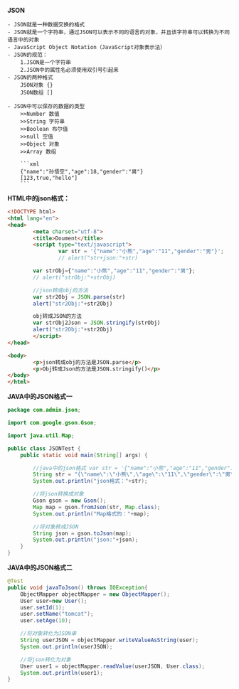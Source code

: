 **JSON**

	- JSON就是一种数据交换的格式
	- JSON就是一个字符串，通过JSON可以表示不同的语言的对象，并且该字符串可以转换为不同语言中的对象
	- JavaScript Object Notation（JavaScript对象表示法）	
	- JSON的规范：
		1.JSON是一个字符串
		2.JSON中的属性名必须使用双引号引起来
	- JSON的两种格式
		JSON对象 {}
		JSON数组 []
		
	- JSON中可以保存的数据的类型   
		>>Number 数值
		>>String 字符串
		>>Boolean 布尔值
		>>null 空值
		>>Object 对象
		>>Array 数组
		
		```xml
		{"name":"孙悟空","age":18,"gender":"男"}
		[123,true,"hello"]
		```

**HTML中的json格式：**

```html
<!DOCTYPE html>
<html lang="en">
<head>
        <meta charset="utf-8">
        <title>Doument</title>
        <script type="text/javascript">
                var str = '{"name":"小熊","age":"11","gender":"男"}';
                // alert("str+json:"+str)

        var strObj={"name":"小熊","age":"11","gender":"男"};
        // alert("strObj:"+strObj)

        //json转成obj的方法
        var str2Obj = JSON.parse(str)
        alert("str2Obj:"+str2Obj)

        obj转成JSON的方法
        var strObj2Json = JSON.stringify(strObj)
        alert("str2Obj:"+str2Obj)
        </script>
</head>

<body>
        <p>json转成obj的方法是JSON.parse</p>
        <p>Obj转成Json的方法是JSON.stringify()</p>
</body>
</html>
```
**JAVA中的JSON格式一**
```java
package com.admin.json;

import com.google.gson.Gson;

import java.util.Map;

public class JSONTest {
    public static void main(String[] args) {

        //java中的json格式 var str = '{"name":"小熊","age":"11","gender":"男"}';
        String str = "{\"name\":\"小熊\",\"age\":\"11\",\"gender\":\"男\"}";
        System.out.println("json格式："+str);

        //将json转换成对象
        Gson gson = new Gson();
        Map map = gson.fromJson(str, Map.class);
        System.out.println("Map格式的："+map);

        //将对象转成JSON
        String json = gson.toJson(map);
        System.out.println("json:"+json);
    }
}
```
**JAVA中的JSON格式二**
```java
@Test
public void javaToJson() throws IOException{
	ObjectMapper objectMapper = new ObjectMapper();
	User user=new User();
	user.setId(1);
	user.setName("tomcat");
	user.setAge(10);

	//将对象转化为JSON串
	String userJSON = objectMapper.writeValueAsString(user);
	System.out.println(userJSON);

	//将json转化为对象
	User user1 = objectMapper.readValue(userJSON, User.class);
	System.out.println(user1);
}

```
